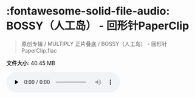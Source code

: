 # :fontawesome-solid-file-audio: BOSSY（人工岛） - 回形针PaperClip

> 原创专辑 / MULTIPLY 正片叠底 / BOSSY（人工岛） - 回形针PaperClip.flac

**文件大小**: 40.45 MB

<audio preload="none" controls><source src="https://file.hsyhx.top/原创专辑/MULTIPLY_正片叠底/BOSSY（人工岛） - 回形针PaperClip.flac" type="audio/mpeg">您的浏览器不支持此音频格式</audio>